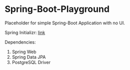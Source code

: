 # Spring-Boot-Playground

Placeholder for simple Spring-Boot Application with no UI.

Spring Initializr: [link](https://start.spring.io/#!type=maven-project&language=java&platformVersion=2.7.0&packaging=jar&jvmVersion=17&groupId=com&artifactId=spring-boot-playground&name=spring-boot-playground&description=Demo%20project%20for%20Spring%20Boot&packageName=com.spring-boot-playground&dependencies=web,data-jpa,postgresql)

Dependencies:
1. Spring Web
2. Spring Data JPA
3. PostgreSQL Driver